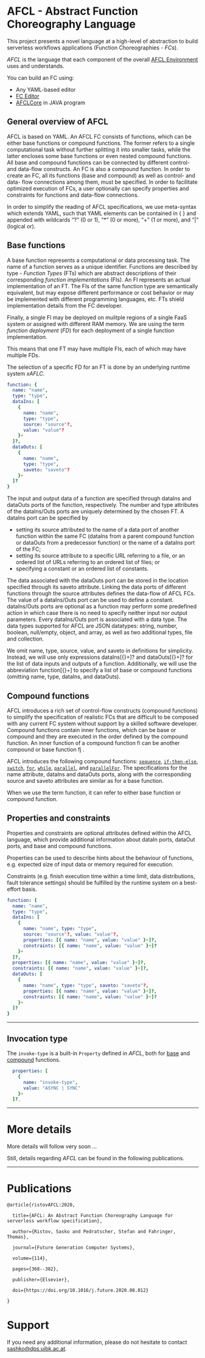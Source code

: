# AFCL - Abstract Function Choreography Language

This project presents a novel language at a high-level of abstraction to build serverless workflows applications (Function Choreographies - *FCs*). 

*AFCL* is the language that each component of the overall [AFCL Environment](https://github.com/sashkoristov/AFCLEnvironment) uses and understands.

You can build an FC using:
* Any YAML-based editor 
* [FC Editor](http://fceditor.dps.uibk.ac.at:8180/)
* [AFCLCore](./AFCLCore/afclCore.jar) in JAVA program


## General overview of AFCL

AFCL is based on YAML. An AFCL FC consists of functions, which can be either base functions or compound functions. The former refers to a single computational task without further splitting it into smaller tasks, while the latter encloses some base functions or even nested compound functions. All base and compound functions can be connected by different control- and data-flow constructs. An FC is also a compound function. In order to create an FC, all its functions (base and compound) as well as control- and data- flow connections among them, must be specified. In order to facilitate optimized execution of FCs, a user optionally can specify properties and constraints for functions and data-flow connections. 

In order to simplify the reading of AFCL specifications, we use meta-syntax which extends YAML, such that YAML elements can be contained in { } and appended with wildcards “?” (0 or 1), “*” (0 or more), “+” (1 or more), and “|” (logical or).


## Base functions

A base function represents a computational or data processing task. The name of a function serves as a unique identifier. Functions are described by type - *Function Types* (FTs) which are abstract descriptions of their corresponding *function implementations* (FIs). An FI represents an actual implementation of an FT. 
The FIs of the same function type are semantically equivalent, but may expose different performance or cost behavior or may be implemented with different programming languages, etc. FTs shield implementation details from the FC developer. 

Finally, a single FI may be deployed on mulitple regions of a single FaaS system or assigned with different RAM memory. We are using the term *function deployment* (*FD*) for each deployment of a single function implementation. 

This means that one FT may have multiple FIs, each of which may have multiple FDs.

The selection of a specific FD for an FT is done by an underlying runtime system *xAFLC*.


````yaml
function: {
  name: "name",
  type: "type",
  dataIns: [ 
    {
      name: "name",
      type: "type",
      source: "source"?,
      value: "value"?
    }+
  ]?,
  dataOuts: [
    {
      name: "name",
      type: "type",
      saveto: "saveto"?
    }+
  ]?
}

````

The input and output data of a function are specified through dataIns and dataOuts ports of the function, respectively. The number and type attributes of the dataIns/Outs ports are uniquely determined by the chosen FT. A dataIns port can be specified by 
* setting its source attributed to the name of a data port of another function within the same FC (dataIns from a parent compound function or dataOuts from a predecessor function) or the name of a dataIns port of the FC; 
* setting its source attribute to a specific URL referring to a file, or an ordered list of URLs referring to an ordered list of files; or 
* specifying a constant or an ordered list of constants. 

The data associated with the dataOuts port can be stored in the location specified through its saveto attribute. Linking the data ports of different functions through the source attributes defines the data-flow of AFCL FCs. The value of a dataIns/Outs port can be used to define a constant. dataIns/Outs ports are optional as a function may perform some predefined action in which case there is no need to specify neither input nor output parameters. Every dataIns/Outs port is associated with a data type. The data types supported for AFCL are JSON datatypes: string, number, boolean, null/empty, object, and array, as well as two additional types, file and collection.

We omit name, type, source, value, and saveto in definitions for simplicity. Instead, we will use only expressions dataIns[{}+]? and dataOuts[{}+]? for the list of data inputs and outputs of a function. Additionally, we will use the abbreviation function[{}+] to specify a list of base or compound functions (omitting name, type, dataIns, and dataOuts).


## Compound functions

AFCL introduces a rich set of control-flow constructs (compound functions) to simplify the specification of realistic FCs that are difficult to be composed with any current FC system without support by a skilled software developer. Compound functions contain inner functions, which can be base or compound and they are executed in the order defined by the compound function. An inner function of a compound function fi can be another compound or base function fj . 

AFCL introduces the following compound functions: [`sequence`](./compound/sequence.md), [`if-then-else`](./compound/if.md), [`switch`](./compound/switch.md), [`for`](./compound/for.md), [`while`](./compound/while.md), [`parallel`](./compound/parallel.md), and [`parallelFor`](./compound/parallelFor.md). The specifications for the name attribute, dataIns and dataOuts ports, along with the corresponding source and saveto attributes are similar as for a base function. 

When we use the term function, it can refer to either base function or compound function.


## Properties and constraints

Properties and constraints are optional attributes defined within the AFCL language, which provide additional information about dataIn ports, dataOut ports, and base and compound functions. 

Properties can be used to describe hints about the behaviour of functions, e.g. expected size of input data or memory required for execution. 

Constraints (e.g. finish execution time within a time limit, data distributions, fault tolerance settings) should be fulfilled by the runtime system on a best-effort basis.

````yaml
function: {
  name: "name",
  type: "type",
  dataIns: [
    {
      name: "name", type: "type",
      source: "source"?, value: "value"?,
      properties: [{ name: "name", value: "value" }+]?,
      constraints: [{ name: "name", value: "value" }+]?
    }+
  ]?,
  properties: [{ name: "name", value: "value" }+]?,
  constraints: [{ name: "name", value: "value" }+]?,
  dataOuts: [
    {
      name: "name", type: "type", saveto: "saveto"?,
      properties: [{ name: "name", value: "value" }+]?,
      constraints: [{ name: "name", value: "value" }+]?
    }+
  ]?
}
````

----

## Invocation type

The `invoke-type` is a built-in `Property` defined in *AFCL*, both for [base](./invocation-type/base.md) and [compound](./invocation-type/compound) functions. 

````yaml
  properties: [
    {
      name: "invoke-type",
      value: "ASYNC | SYNC"
    }+
  ]?,
````


----
# More details 

More details will follow very soon ...

Still, details regarding *AFCL* can be found in the following publications.

----

# Publications


````
@article{ristovAFCL:2020,

  title={AFCL: An Abstract Function Choreography Language for serverless workflow specification},

  author={Ristov, Sasko and Pedratscher, Stefan and Fahringer, Thomas},

  journal={Future Generation Computer Systems},

  volume={114},

  pages={368--382},

  publisher={Elsevier},

  doi={https://doi.org/10.1016/j.future.2020.08.012}

}
````

# Support

If you need any additional information, please do not hesitate to contact sashko@dps.uibk.ac.at.

